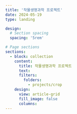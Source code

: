 ```yaml
---
title: '작물생명과학 프로젝트'
date: 2024-05-19
type: landing

design:
  # Section spacing
  spacing: '5rem'

# Page sections
sections:
  - block: collection
    content:
      title: 작물생명과학 프로젝트
      text: 
      filters:
        folders:
          - projects/crop
    design:
      view: article-grid
      fill_image: false
      columns: 
---
```

